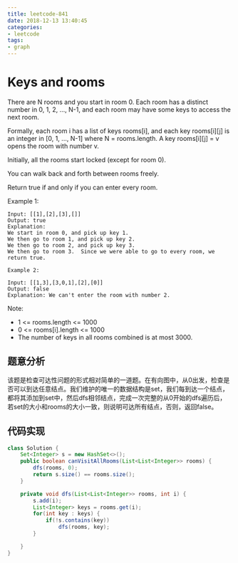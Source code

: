 ```yaml
---
title: leetcode-841
date: 2018-12-13 13:40:45
categories:
- leetcode
tags:
- graph
---
```


# Keys and rooms
There are N rooms and you start in room 0.  Each room has a distinct number in 0, 1, 2, ..., N-1, and each room may have some keys to access the next room. 

Formally, each room i has a list of keys rooms[i], and each key rooms[i][j] is an integer in [0, 1, ..., N-1] where N = rooms.length.  A key rooms[i][j] = v opens the room with number v.

Initially, all the rooms start locked (except for room 0). 

You can walk back and forth between rooms freely.

Return true if and only if you can enter every room.

Example 1:
```
Input: [[1],[2],[3],[]]
Output: true
Explanation:  
We start in room 0, and pick up key 1.
We then go to room 1, and pick up key 2.
We then go to room 2, and pick up key 3.
We then go to room 3.  Since we were able to go to every room, we return true.
```
```
Example 2:

Input: [[1,3],[3,0,1],[2],[0]]
Output: false
Explanation: We can't enter the room with number 2.
```
Note:

- 1 <= rooms.length <= 1000
- 0 <= rooms[i].length <= 1000
- The number of keys in all rooms combined is at most 3000.

## 题意分析
该题是检查可达性问题的形式相对简单的一道题。在有向图中，从0出发，检查是否可以到达任意结点。我们维护的唯一的数据结构是set，我们每到达一个结点，都将其添加到set中，然后dfs相邻结点，完成一次完整的从0开始的dfs遍历后，若set的大小和rooms的大小一致，则说明可达所有结点，否则，返回false。

## 代码实现

```java
class Solution {
    Set<Integer> s = new HashSet<>();
    public boolean canVisitAllRooms(List<List<Integer>> rooms) {
        dfs(rooms, 0);
        return s.size() == rooms.size();
    }

    private void dfs(List<List<Integer>> rooms, int i) {
        s.add(i);
        List<Integer> keys = rooms.get(i);
        for(int key : keys) {
            if(!s.contains(key))
                dfs(rooms, key);
        }

    }
}
```